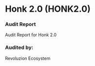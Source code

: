 # Honk 2.0 (HONK2.0)

### Audit Report
Audit Report for Honk 2.0

### Audited by:
Revoluzion Ecosystem
